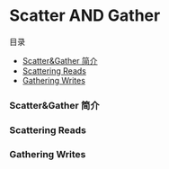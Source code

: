 # Scatter AND Gather

目录
- [Scatter&Gather 简介](#scattergather-简介)
- [Scattering Reads](#scattering-reads)
- [Gathering Writes](#gathering-writes)

### Scatter&Gather 简介

### Scattering Reads

### Gathering Writes

